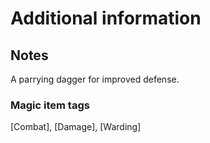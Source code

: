# Additional information

## Notes

A parrying dagger for improved defense.

### Magic item tags

\[Combat\], \[Damage\], \[Warding\]
